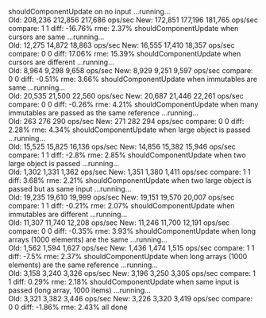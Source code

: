 shouldComponentUpdate on no input
  ...running...    Old:   208,236   212,856   217,686 ops/sec
  New:   172,851   177,196   181,765 ops/sec
  compare: 1 1
  diff: -16.76%
  rme: 2.37%
shouldComponentUpdate when cursors are same
  ...running...    Old:    12,275    14,872    18,863 ops/sec
  New:    16,555    17,410    18,357 ops/sec
  compare: 0 0
  diff: 17.06%
  rme: 15.39%
shouldComponentUpdate when cursors are different
  ...running...    Old:     8,964     9,298     9,658 ops/sec
  New:     8,929     9,251     9,597 ops/sec
  compare: 0 0
  diff: -0.51%
  rme: 3.66%
shouldComponentUpdate when immutables are same
  ...running...    Old:    20,535    21,500    22,560 ops/sec
  New:    20,687    21,446    22,261 ops/sec
  compare: 0 0
  diff: -0.26%
  rme: 4.21%
shouldComponentUpdate when many immutables are passed as the same reference
  ...running...    Old:       263       276       290 ops/sec
  New:       271       282       294 ops/sec
  compare: 0 0
  diff: 2.28%
  rme: 4.34%
shouldComponentUpdate when large object is passed
  ...running...    Old:    15,525    15,825    16,136 ops/sec
  New:    14,856    15,382    15,946 ops/sec
  compare: 1 1
  diff: -2.8%
  rme: 2.85%
shouldComponentUpdate when two large object is passed
  ...running...    Old:     1,302     1,331     1,362 ops/sec
  New:     1,351     1,380     1,411 ops/sec
  compare: 1 1
  diff: 3.68%
  rme: 2.21%
shouldComponentUpdate when two large object is passed but as same input
  ...running...    Old:    19,235    19,610    19,999 ops/sec
  New:    19,151    19,570    20,007 ops/sec
  compare: 1 1
  diff: -0.21%
  rme: 2.07%
shouldComponentUpdate when immutables are different
  ...running...    Old:    11,307    11,740    12,208 ops/sec
  New:    11,246    11,700    12,191 ops/sec
  compare: 0 0
  diff: -0.35%
  rme: 3.93%
shouldComponentUpdate when long arrays (1000 elements) are the same
  ...running...    Old:     1,562     1,594     1,627 ops/sec
  New:     1,436     1,474     1,515 ops/sec
  compare: 1 1
  diff: -7.5%
  rme: 2.37%
shouldComponentUpdate when long arrays (1000 elements) are the same reference
  ...running...    Old:     3,158     3,240     3,326 ops/sec
  New:     3,196     3,250     3,305 ops/sec
  compare: 1 1
  diff: 0.29%
  rme: 2.18%
shouldComponentUpdate when same input is passed (long array, 1000 items)
  ...running...    Old:     3,321     3,382     3,446 ops/sec
  New:     3,226     3,320     3,419 ops/sec
  compare: 0 0
  diff: -1.86%
  rme: 2.43%
all done
